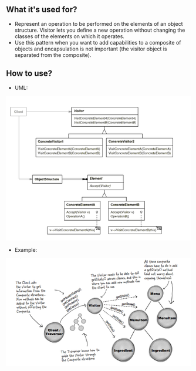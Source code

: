 ## What it's used for?
- Represent an operation to be performed on the elements of an object structure. Visitor lets you define a new operation without changing the classes of the elements on which it operates.
- Use this pattern when you want to add capabilities to a composite of objects and encapsulation is not important (the visitor object is separated from the composite).

## How to use?
- UML:
<img src="./pics/visitor.png" />

- Example:
<img src="./pics/visitor-example.png" />
